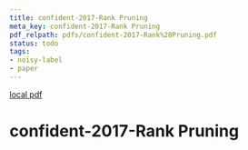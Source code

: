 ```yaml
---
title: confident-2017-Rank Pruning
meta_key: confident-2017-Rank Pruning
pdf_relpath: pdfs/confident-2017-Rank%20Pruning.pdf
status: todo
tags:
- noisy-label
- paper
---
```


[local pdf](../../../pdfs/confident-2017-Rank%20Pruning.pdf)

# confident-2017-Rank Pruning
